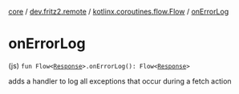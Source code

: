 [core](../../index.md) / [dev.fritz2.remote](../index.md) / [kotlinx.coroutines.flow.Flow](index.md) / [onErrorLog](./on-error-log.md)

# onErrorLog

(js) `fun Flow<`[`Response`](https://kotlinlang.org/api/latest/jvm/stdlib/org.w3c.fetch/-response/index.html)`>.onErrorLog(): Flow<`[`Response`](https://kotlinlang.org/api/latest/jvm/stdlib/org.w3c.fetch/-response/index.html)`>`

adds a handler to log all exceptions that occur during a fetch action

